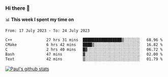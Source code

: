 ### Hi there 👋

📊 **This week I spent my time on**
<!--START_SECTION:waka-->

```txt
From: 17 July 2023 - To: 24 July 2023

C++               27 hrs 31 mins  █████████████████▒░░░░░░░   68.96 %
CMake             6 hrs 42 mins   ████▒░░░░░░░░░░░░░░░░░░░░   16.82 %
C                 2 hrs 40 mins   █▓░░░░░░░░░░░░░░░░░░░░░░░   06.72 %
Bash              47 mins         ▓░░░░░░░░░░░░░░░░░░░░░░░░   02.00 %
Text              42 mins         ▒░░░░░░░░░░░░░░░░░░░░░░░░   01.79 %
```

<!--END_SECTION:waka-->


[![Paul's github stats](https://github-readme-stats.vercel.app/api?username=mickeyouyou&theme=dracula&show_icons=true)](https://github.com/anuraghazra/github-readme-stats)
